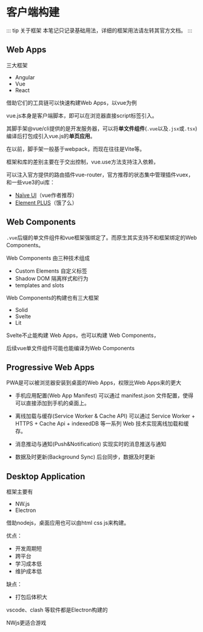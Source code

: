 # 客户端构建

::: tip 关于框架
本笔记只记录基础用法，详细的框架用法请左转其官方文档。
:::

## Web Apps

三大框架

- Angular
- Vue
- React

借助它们的工具链可以快速构建Web Apps，以vue为例

vue.js本身是客户端脚本，即可以在浏览器直接script标签引入。

其脚手架@vue/cli提供的是开发服务器，可以将**单文件组件**(`.vue`以及`.jsx`或`.tsx`)编译后打包成引入vue.js的**单页应用**。

在以前，脚手架一般基于webpack，而现在往往是Vite等。

框架和库的差别主要在于交出控制，vue.use方法支持注入依赖，

可以注入官方提供的路由插件vue-router，官方推荐的状态集中管理插件vuex，和一些vue3的ui库：

- [Naïve UI](https://www.naiveui.com/)（vue作者推荐）
- [Element PLUS](https://element-plus.org/)（饿了么）

## Web Components

`.vue`后缀的单文件组件和vue框架强绑定了。而原生其实支持不和框架绑定的Web Components。

Web Components 由三种技术组成

- Custom Elements  自定义标签
- Shadow DOM  隔离样式和行为
- templates and slots

Web Components的构建也有三大框架

- Solid
- Svelte
- Lit

Svelte不止能构建 Web Apps，也可以构建 Web Components，

后续vue单文件组件可能也能编译为Web Components

## Progressive Web Apps

PWA是可以被浏览器安装到桌面的Web Apps，权限比Web Apps来的更大

- 手机应用配置(Web App Manifest)
    可以通过 manifest.json 文件配置，使得可以直接添加到手机的桌面上。

- 离线加载与缓存(Service Worker & Cache API)
    可以通过 Service Worker + HTTPS + Cache Api + indexedDB 等一系列 Web 技术实现离线加载和缓存。

- 消息推动与通知(Push&Notification)
    实现实时的消息推送与通知

- 数据及时更新(Background Sync)
    后台同步，数据及时更新

## Desktop Application

框架主要有

- NW.js
- Electron

借助nodejs，桌面应用也可以由html css js来构建。

优点：

- 开发周期短
- 跨平台
- 学习成本低
- 维护成本低

缺点：

- 打包后体积大

vscode、clash 等软件都是Electron构建的

NWjs更适合游戏
